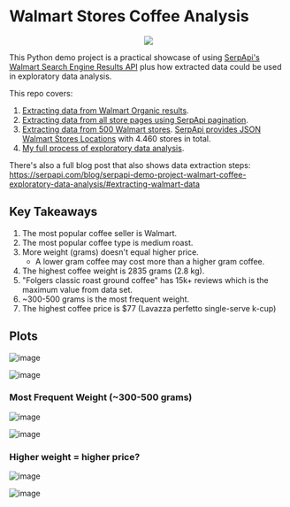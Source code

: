 # Walmart Stores Coffee Analysis

<p align="center">
  <img src="https://user-images.githubusercontent.com/78694043/197740034-7da619f9-3155-4c6f-8a8c-4183914ee052.png" />
</p>

This Python demo project is a practical showcase of using [SerpApi's](https://serpapi.com/) [Walmart Search Engine Results API](https://serpapi.com/walmart-search-api) plus how extracted data could be used in exploratory data analysis.

This repo covers:

1. [Extracting data from Walmart Organic results](https://github.com/dimitryzub/walmart-stores-coffee-analysis/blob/74d06e8016c1903ff53bfbde0263f98264baca1c/script/extraction.py).
2. [Extracting data from all store pages using SerpApi pagination](https://github.com/dimitryzub/walmart-stores-coffee-analysis/blob/74d06e8016c1903ff53bfbde0263f98264baca1c/script/extraction.py#L190-L195).
3. [Extracting data from 500 Walmart stores](https://github.com/dimitryzub/walmart-stores-coffee-analysis/blob/74d06e8016c1903ff53bfbde0263f98264baca1c/script/walmart-stores.json). [SerpApi provides JSON Walmart Stores Locations](https://serpapi.com/walmart-stores) with 4.460 stores in total.
4. [My full process of exploratory data analysis](https://github.com/dimitryzub/walmart-stores-coffee-analysis/blob/68a28ee3fe55372194076a2177a75d7502b26f5a/analysis/walmart-coffee-analysis.ipynb).

There's also a full blog post that also shows data extraction steps: https://serpapi.com/blog/serpapi-demo-project-walmart-coffee-exploratory-data-analysis/#extracting-walmart-data

## Key Takeaways

1. The most popular coffee seller is Walmart.
2. The most popular coffee type is medium roast. 
3. More weight (grams) doesn't equal higher price.
    - A lower gram coffee may cost more than a higher gram coffee.
4. The highest coffee weight is 2835 grams (2.8 kg).
5. "Folgers classic roast ground coffee" has 15k+ reviews which is the maximum value from data set.
6. ~300-500 grams is the most frequent weight.
7. The highest coffee price is $77 (Lavazza perfetto single-serve k-cup)

## Plots

![image](https://user-images.githubusercontent.com/78694043/197485001-8b89ea37-c1fe-44ab-bcc9-6ceaaea0dd53.png)


![image](https://user-images.githubusercontent.com/78694043/197485893-40ba9a63-66af-41d0-9bb2-169867ef4ba1.png)

### Most Frequent Weight (~300-500 grams)

![image](https://user-images.githubusercontent.com/78694043/197485990-222d62fa-47ac-43e5-868c-14a3550b8d2d.png)    

![image](https://user-images.githubusercontent.com/78694043/197486235-0eb214f9-aa67-41c5-84f1-acf0288c9e05.png)

### Higher weight = higher price?

![image](https://user-images.githubusercontent.com/78694043/197486297-93733268-0f8c-4e5f-8765-fbe37aac1cbf.png)

![image](https://user-images.githubusercontent.com/78694043/197486373-0d100eaa-da3c-4e43-aa68-16a8f94bc64e.png)
